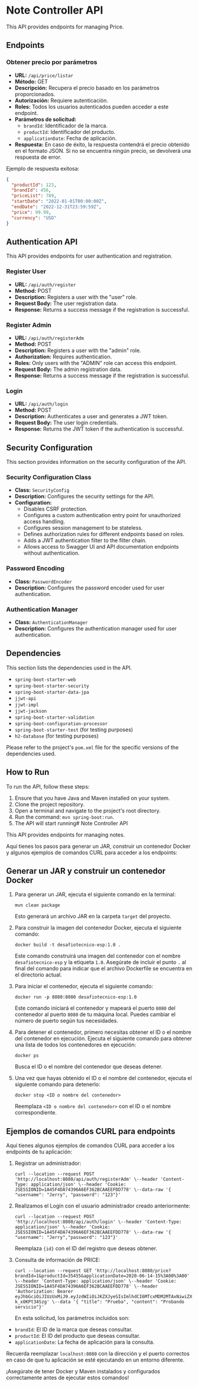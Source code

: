 # Note Controller API

This API provides endpoints for managing Price.

## Endpoints

### Obtener precio por parámetros

- **URL:** `/api/price/listar`
- **Método:** GET
- **Descripción:** Recupera el precio basado en los parámetros proporcionados.
- **Autorización:** Requiere autenticación.
- **Roles:** Todos los usuarios autenticados pueden acceder a este endpoint.
- **Parámetros de solicitud:**
    - `brandId`: Identificador de la marca.
    - `productId`: Identificador del producto.
    - `applicationDate`: Fecha de aplicación.
- **Respuesta:** En caso de éxito, la respuesta contendrá el precio obtenido en el formato JSON. Si no se encuentra ningún precio, se devolverá una respuesta de error.

Ejemplo de respuesta exitosa:

```json
{
  "productId": 123,
  "brandId": 456,
  "priceList": 789,
  "startDate": "2022-01-01T00:00:00Z",
  "endDate": "2022-12-31T23:59:59Z",
  "price": 99.99,
  "currency": "USD"
}
```

## Authentication API

This API provides endpoints for user authentication and registration.

### Register User

- **URL:** `/api/auth/register`
- **Method:** POST
- **Description:** Registers a user with the "user" role.
- **Request Body:** The user registration data.
- **Response:** Returns a success message if the registration is successful.

### Register Admin

- **URL:** `/api/auth/registerAdm`
- **Method:** POST
- **Description:** Registers a user with the "admin" role.
- **Authorization:** Requires authentication.
- **Roles:** Only users with the "ADMIN" role can access this endpoint.
- **Request Body:** The admin registration data.
- **Response:** Returns a success message if the registration is successful.

### Login

- **URL:** `/api/auth/login`
- **Method:** POST
- **Description:** Authenticates a user and generates a JWT token.
- **Request Body:** The user login credentials.
- **Response:** Returns the JWT token if the authentication is successful.

## Security Configuration

This section provides information on the security configuration of the API.

### Security Configuration Class

- **Class:** `SecurityConfig`
- **Description:** Configures the security settings for the API.
- **Configuration:**
    - Disables CSRF protection.
    - Configures a custom authentication entry point for unauthorized access handling.
    - Configures session management to be stateless.
    - Defines authorization rules for different endpoints based on roles.
    - Adds a JWT authentication filter to the filter chain.
    - Allows access to Swagger UI and API documentation endpoints without authentication.

### Password Encoding

- **Class:** `PasswordEncoder`
- **Description:** Configures the password encoder used for user authentication.

### Authentication Manager

- **Class:** `AuthenticationManager`
- **Description:** Configures the authentication manager used for user authentication.

## Dependencies

This section lists the dependencies used in the API.

- `spring-boot-starter-web`
- `spring-boot-starter-security`
- `spring-boot-starter-data-jpa`
- `jjwt-api`
- `jjwt-impl`
- `jjwt-jackson`
- `spring-boot-starter-validation`
- `spring-boot-configuration-processor`
- `spring-boot-starter-test` (for testing purposes)
- `h2-database` (for testing purposes)

Please refer to the project's `pom.xml` file for the specific versions of the dependencies used.

## How to Run

To run the API, follow these steps:

1. Ensure that you have Java and Maven installed on your system.
2. Clone the project repository.
3. Open a terminal and navigate to the project's root directory.
4. Run the command: `mvn spring-boot:run`.
5. The API will start running# Note Controller API

This API provides endpoints for managing notes.


Aquí tienes los pasos para generar un JAR, construir un contenedor Docker y algunos ejemplos de comandos CURL para acceder a los endpoints:

## Generar un JAR y construir un contenedor Docker

1. Para generar un JAR, ejecuta el siguiente comando en la terminal:

   ```
   mvn clean package
   ```

   Esto generará un archivo JAR en la carpeta `target` del proyecto.

2. Para construir la imagen del contenedor Docker, ejecuta el siguiente comando:

   ```
   docker build -t desafiotecnico-esp:1.0 .
   ```

   Este comando construirá una imagen del contenedor con el nombre `desafiotecnico-esp` y la etiqueta `1.0`. Asegúrate de incluir el punto `.` al final del comando para indicar que el archivo Dockerfile se encuentra en el directorio actual.

3. Para iniciar el contenedor, ejecuta el siguiente comando:

   ```
   docker run -p 8080:8080 desafiotecnico-esp:1.0
   ```

   Este comando iniciará el contenedor y mapeará el puerto `8080` del contenedor al puerto `8080` de tu máquina local. Puedes cambiar el número de puerto según tus necesidades.

4. Para detener el contenedor, primero necesitas obtener el ID o el nombre del contenedor en ejecución. Ejecuta el siguiente comando para obtener una lista de todos los contenedores en ejecución:

   ```
   docker ps
   ```

   Busca el ID o el nombre del contenedor que deseas detener.

5. Una vez que hayas obtenido el ID o el nombre del contenedor, ejecuta el siguiente comando para detenerlo:

   ```
   docker stop <ID o nombre del contenedor>
   ```

   Reemplaza `<ID o nombre del contenedor>` con el ID o el nombre correspondiente.

## Ejemplos de comandos CURL para endpoints

Aquí tienes algunos ejemplos de comandos CURL para acceder a los endpoints de tu aplicación:

1. Registrar un administrador:

   ```
   curl --location --request POST 'http://localhost:8080/api/auth/registerAdm' \--header 'Content-Type: application/json' \--header 'Cookie: JSESSIONID=1A45F4DA74396A6EF362BCAAEEFDD778' \--data-raw '{ "username": "Jerry", "password": "123"}'
   ```

2. Realizamos el Login con el usuario administrador creado anteriormente:

   ```
   curl --location --request POST 'http://localhost:8080/api/auth/login' \--header 'Content-Type: application/json' \--header 'Cookie: JSESSIONID=1A45F4DA74396A6EF362BCAAEEFDD778' \--data-raw '{ "username": "Jerry","password": "123"}'
   ```

   Reemplaza `{id}` con el ID del registro que deseas obtener.


3. Consulta de información de PRICE:

   ```
   curl --location --request GET 'http://localhost:8080/price?brandId=1&productId=35455&applicationDate=2020-06-14-15%3A00%3A00' \--header 'Content-Type: application/json' \--header 'Cookie: JSESSIONID=1A45F4DA74396A6EF362BCAAEEFDD778' \--header 'Authorization: Bearer eyJhbGciOiJIUzUxMiJ9.eyJzdWIiOiJKZXJyeSIsImlhdCI6MTcxMDM2MTAxNiwiZXhwIjoxNzEwMzYxMzE2fQ.VIscCH98YkUOvcavzTHf2dfsjQvrU4cLq7TziUDTIDSWkx_X7A4o9bJGNRYeC07jVJd8c2hLV-k_x0KPt34Szg' \--data '{ "title": "Prueba", "content": "Probando servicio"}'
   ```

   En esta solicitud, los parámetros incluidos son:

- `brandId`: El ID de la marca que deseas consultar.
- `productId`: El ID del producto que deseas consultar.
- `applicationDate`: La fecha de aplicación para la consulta.

Recuerda reemplazar `localhost:8080` con la dirección y el puerto correctos en caso de que tu aplicación se esté ejecutando en un entorno diferente.

¡Asegúrate de tener Docker y Maven instalados y configurados correctamente antes de ejecutar estos comandos!